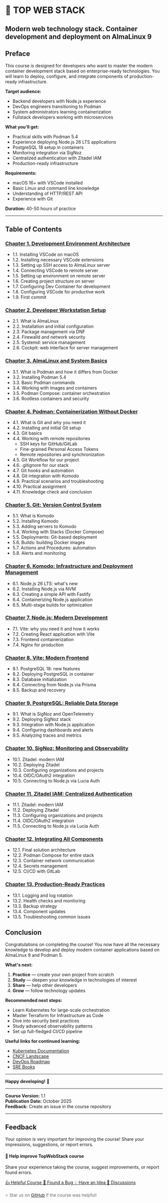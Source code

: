 # 🚀 TOP WEB STACK
## Modern web technology stack. Container development and deployment on AlmaLinux 9

## Preface

This course is designed for developers who want to master the modern container development stack based on enterprise-ready technologies. You will learn to deploy, configure, and integrate components of production-ready infrastructure.

**Target audience:**
- Backend developers with Node.js experience
- DevOps engineers transitioning to Podman
- System administrators learning containerization
- Fullstack developers working with microservices

**What you'll get:**
- Practical skills with Podman 5.4
- Experience deploying Node.js 26 LTS applications
- PostgreSQL 18 setup in containers
- Monitoring integration via SigNoz
- Centralized authentication with Zitadel IAM
- Production-ready infrastructure

**Requirements:**
- macOS 16+ with VSCode installed
- Basic Linux and command line knowledge
- Understanding of HTTP/REST API
- Experience with Git

**Duration:** 40-50 hours of practice

---

## Table of Contents

### [Chapter 1. Development Environment Architecture](../chapter-01-architecture.md)
- 1.1. Installing VSCode on macOS
- 1.2. Installing necessary VSCode extensions
- 1.3. Setting up SSH access to AlmaLinux server
- 1.4. Connecting VSCode to remote server
- 1.5. Setting up environment on remote server
- 1.6. Creating project structure on server
- 1.7. Configuring Dev Container for development
- 1.8. Configuring VSCode for productive work
- 1.9. First commit

### [Chapter 2. Developer Workstation Setup](../chapter-02-setup.md)
- 2.1. What is AlmaLinux
- 2.2. Installation and initial configuration
- 2.3. Package management via DNF
- 2.4. Firewalld and network security
- 2.5. Systemd: service management
- 2.6. Cockpit: web interface for server management

### [Chapter 3. AlmaLinux and System Basics](../chapter-03-almalinux.md)
- 3.1. What is Podman and how it differs from Docker
- 3.2. Installing Podman 5.4
- 3.3. Basic Podman commands
- 3.4. Working with images and containers
- 3.5. Podman Compose: container orchestration
- 3.6. Rootless containers and security

### [Chapter 4. Podman: Containerization Without Docker](../chapter-04-podman.md)
- 4.1. What is Git and why you need it
- 4.2. Installing and initial Git setup
- 4.3. Git basics
- 4.4. Working with remote repositories
  - SSH keys for GitHub/GitLab
  - Fine-grained Personal Access Tokens
  - Remote repositories and synchronization
- 4.5. Git Workflow for our project
- 4.6. .gitignore for our stack
- 4.7. Git hooks and automation
- 4.8. Git integration with Komodo
- 4.9. Practical scenarios and troubleshooting
- 4.10. Practical assignment
- 4.11. Knowledge check and conclusion

### [Chapter 5. Git: Version Control System](../chapter-05-git.md)
- 5.1. What is Komodo
- 5.2. Installing Komodo
- 5.3. Adding servers to Komodo
- 5.4. Working with Stacks (Docker Compose)
- 5.5. Deployments: Git-based deployment
- 5.6. Builds: building Docker images
- 5.7. Actions and Procedures: automation
- 5.8. Alerts and monitoring

### [Chapter 6. Komodo: Infrastructure and Deployment Management](../chapter-06-komodo.md)
- 6.1. Node.js 26 LTS: what's new
- 6.2. Installing Node.js via NVM
- 6.3. Creating a simple API with Fastify
- 6.4. Containerizing Node.js application
- 6.5. Multi-stage builds for optimization

### [Chapter 7. Node.js: Modern Development](../chapter-07-nodejs.md)
- 7.1. Vite: why you need it and how it works
- 7.2. Creating React application with Vite
- 7.3. Frontend containerization
- 7.4. Nginx for production

### [Chapter 8. Vite: Modern Frontend](../chapter-08-vite.md)
- 8.1. PostgreSQL 18: new features
- 8.2. Deploying PostgreSQL in container
- 8.3. Database initialization
- 8.4. Connecting from Node.js via Prisma
- 8.5. Backup and recovery

### [Chapter 9. PostgreSQL: Reliable Data Storage](../chapter-09-postgresql.md)
- 9.1. What is SigNoz and OpenTelemetry
- 9.2. Deploying SigNoz stack
- 9.3. Integration with Node.js application
- 9.4. Configuring dashboards and alerts
- 9.5. Analyzing traces and metrics

### [Chapter 10. SigNoz: Monitoring and Observability](../chapter-10-signoz.md)
- 10.1. Zitadel: modern IAM
- 10.2. Deploying Zitadel
- 10.3. Configuring organizations and projects
- 10.4. OIDC/OAuth2 integration
- 10.5. Connecting to Node.js via Lucia Auth

### [Chapter 11. Zitadel IAM: Centralized Authentication](../chapter-11-zitadel.md)
- 11.1. Zitadel: modern IAM
- 11.2. Deploying Zitadel
- 11.3. Configuring organizations and projects
- 11.4. OIDC/OAuth2 integration
- 11.5. Connecting to Node.js via Lucia Auth

### [Chapter 12. Integrating All Components](../chapter-12-integration.md)
- 12.1. Final solution architecture
- 12.2. Podman Compose for entire stack
- 12.3. Container network communication
- 12.4. Secrets management
- 12.5. CI/CD with GitLab

### [Chapter 13. Production-Ready Practices](../chapter-13-production.md)
- 13.1. Logging and log rotation
- 13.2. Health checks and monitoring
- 13.3. Backup strategy
- 13.4. Component updates
- 13.5. Troubleshooting common issues


## Conclusion

Congratulations on completing the course! You now have all the necessary knowledge to develop and deploy modern container applications based on AlmaLinux 9 and Podman 5.

**What's next:**

1. **Practice** — create your own project from scratch
2. **Study** — deepen your knowledge in technologies of interest
3. **Share** — help other developers
4. **Grow** — follow technology updates

**Recommended next steps:**

- Learn Kubernetes for large-scale orchestration
- Master Terraform for Infrastructure as Code
- Dive into security best practices
- Study advanced observability patterns
- Set up full-fledged CI/CD pipeline

**Useful links for continued learning:**

- [Kubernetes Documentation](https://kubernetes.io/docs/)
- [CNCF Landscape](https://landscape.cncf.io/)
- [DevOps Roadmap](https://roadmap.sh/devops)
- [SRE Books](https://sre.google/books/)

---

**Happy developing!** 🚀

---

**Course Version:** 1.1  
**Publication Date:** October 2025  
**Feedback:** Create an issue in the course repository

---

## Feedback

Your opinion is very important for improving the course! Share your impressions, suggestions, or report errors.

<div class="feedback-widget">
  <h4>💬 Help improve TopWebStack course</h4>
  <p>Share your experience taking the course, suggest improvements, or report found errors.</p>
  <div class="feedback-buttons">
    <a href="https://github.com/Alex-0293/TopWebStack/issues/new?assignees=&labels=feedback%2C+positive&template=&title=%F0%9F%91%8D+Helpful+Course&body=**What+I+liked%3A**%0A%0A**Suggestions+for+improvement%3A**%0A%0A" 
       class="feedback-btn positive" target="_blank" rel="noopener">
       👍 Helpful Course
    </a>
    <a href="https://github.com/Alex-0293/TopWebStack/issues/new?assignees=&labels=bug%2C+needs-review&template=&title=%F0%9F%90%9B+Bug+in+Course&body=**Chapter%2FSection%3A**%0A%0A**Error+description%3A**%0A%0A**Expected+behavior%3A**%0A%0A" 
       class="feedback-btn negative" target="_blank" rel="noopener">
       🐛 Found a Bug
    </a>
    <a href="https://github.com/Alex-0293/TopWebStack/issues/new?assignees=&labels=enhancement%2C+suggestion&template=&title=%F0%9F%92%A1+Suggestion&body=**Suggestion%3A**%0A%0A**Justification%3A**%0A%0A**Additional+details%3A**%0A%0A" 
       class="feedback-btn suggestion" target="_blank" rel="noopener">
       💡 Have an Idea
    </a>
    <a href="https://github.com/Alex-0293/TopWebStack/discussions" 
       class="feedback-btn github" target="_blank" rel="noopener">
       💬 Discussions
    </a>
  </div>
  <p style="margin-top: 1rem; font-size: 0.85rem; color: #666;">
    ⭐ Star us on <a href="https://github.com/Alex-0293/TopWebStack" target="_blank" rel="noopener">GitHub</a> if the course was helpful!
  </p>
</div>
